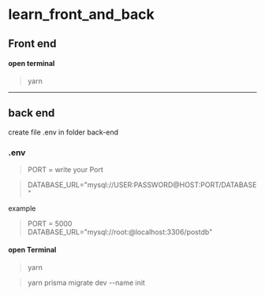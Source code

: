 # learn_front_and_back

## Front end

#### open terminal

> yarn


***


## back end

create file .env in folder back-end
### .env
> PORT = write your Port

> DATABASE_URL="mysql://USER:PASSWORD@HOST:PORT/DATABASE"


example  
> PORT = 5000
> DATABASE_URL="mysql://root:@localhost:3306/postdb"

#### open Terminal
> yarn

> yarn prisma migrate dev --name init
